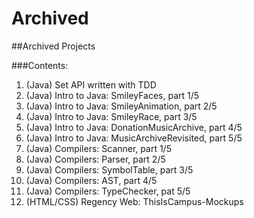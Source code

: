 Archived
========

##Archived Projects

###Contents:
1. (Java) Set API written with TDD
2. (Java) Intro to Java: SmileyFaces, part 1/5
3. (Java) Intro to Java: SmileyAnimation, part 2/5
4. (Java) Intro to Java: SmileyRace, part 3/5
5. (Java) Intro to Java: DonationMusicArchive, part 4/5
6. (Java) Intro to Java: MusicArchiveRevisited, part 5/5
7. (Java) Compilers: Scanner, part 1/5
8. (Java) Compilers: Parser, part 2/5
9. (Java) Compilers: SymbolTable, part 3/5
10. (Java) Compilers: AST, part 4/5
11. (Java) Compilers: TypeChecker, pat 5/5
12. (HTML/CSS) Regency Web: ThisIsCampus-Mockups
